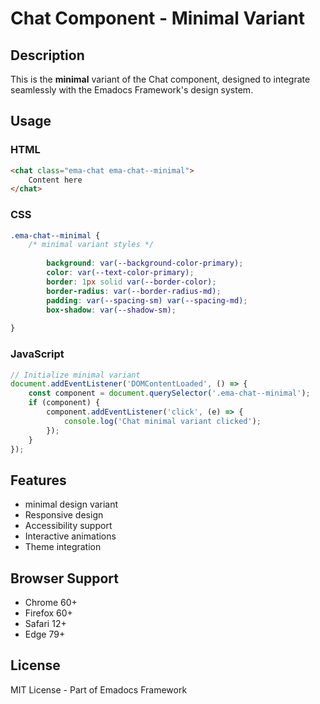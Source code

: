 # Chat Component - Minimal Variant

## Description
This is the **minimal** variant of the Chat component, designed to integrate seamlessly with the Emadocs Framework's design system.

## Usage

### HTML
```html
<chat class="ema-chat ema-chat--minimal">
    Content here
</chat>
```

### CSS
```css
.ema-chat--minimal {
    /* minimal variant styles */
    
        background: var(--background-color-primary);
        color: var(--text-color-primary);
        border: 1px solid var(--border-color);
        border-radius: var(--border-radius-md);
        padding: var(--spacing-sm) var(--spacing-md);
        box-shadow: var(--shadow-sm);
    
}
```

### JavaScript
```javascript
// Initialize minimal variant
document.addEventListener('DOMContentLoaded', () => {
    const component = document.querySelector('.ema-chat--minimal');
    if (component) {
        component.addEventListener('click', (e) => {
            console.log('Chat minimal variant clicked');
        });
    }
});
```

## Features
- minimal design variant
- Responsive design
- Accessibility support
- Interactive animations
- Theme integration

## Browser Support
- Chrome 60+
- Firefox 60+
- Safari 12+
- Edge 79+

## License
MIT License - Part of Emadocs Framework
